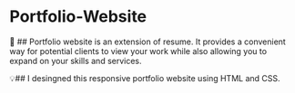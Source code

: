 # Portfolio-Website
📖 ## Portfolio website is an extension of resume. It provides a convenient way for potential clients to view your work while also allowing you to expand on your skills and services.

💡## I desingned this responsive portfolio website using HTML and CSS.
